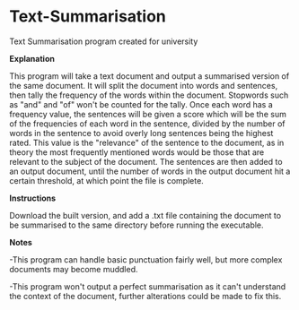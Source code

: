 # Text-Summarisation

Text Summarisation program created for university

**Explanation**

This program will take a text document and output a summarised version of the same document. It will split the document into words and sentences, then tally the frequency of the words within the document. Stopwords such as "and" and "of" won't be counted for the tally. 
Once each word has a frequency value, the sentences will be given a score which will be the sum of the frequencies of each word in the sentence, divided by the number of words in the sentence to avoid overly long sentences being the highest rated. This value is the "relevance" of the sentence to the document, as in theory the most frequently mentioned words would be those that are relevant to the subject of the document.
The sentences are then added to an output document, until the number of words in the output document hit a certain threshold, at which point the file is complete.

**Instructions**

Download the built version, and add a .txt file containing the document to be summarised to the same directory before running the executable.

**Notes**

-This program can handle basic punctuation fairly well, but more complex documents may become muddled.

-This program won't output a perfect summarisation as it can't understand the context of the document, further alterations could be made to fix this.

